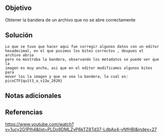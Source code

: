 ## Objetivo
Obtener la bandera de un archivo que no se abre correctamente

## Solución
```
Lo que se tuvo que hacer aqui fue corregir algunos datos con un editor
hexadecimal, en el que pusimos los bites correctos , despues el archivo abrio
pero no mostraba la bandera, observando los metadatos se puede ver que la
imagen es muy ancha, asi que en el editor modificamos algunos bites para
mover los la imagen y que se vea la bandera, la cual es:
picoCTF{qu1t3_a_v13w_2020}
```
## Notas adicionales
## Referencias
https://www.youtube.com/watch?v=1ucy2G1PIh4&list=PLDo9DMLZyP6kTZ8Td37-LdbAx4-yNfHBl&index=27